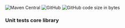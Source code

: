 ![Maven Central](https://img.shields.io/maven-central/v/io.github.etuzon/tests-core?style=plastic)
![GitHub](https://img.shields.io/github/license/etuzon/java-tests-core?style=plastic)
![GitHub code size in bytes](https://img.shields.io/github/languages/code-size/etuzon/java-tests-core?style=plastic)

### Unit tests core library